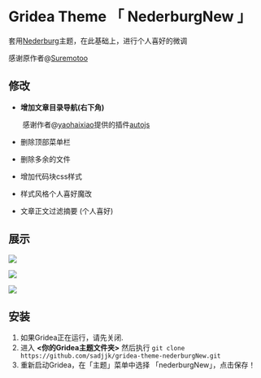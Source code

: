 #  Gridea Theme 「 NederburgNew 」

套用[Nederburg](https://github.com/Suremotoo/gridea-theme-nederburg)主题，在此基础上，进行个人喜好的微调

感谢原作者@[Suremotoo](https://github.com/Suremotoo)

## 修改

- **增加文章目录导航(右下角)**

  ​	感谢作者@[yaohaixiao](https://github.com/yaohaixiao)提供的插件[autojs](https://github.com/yaohaixiao/autocjs)

- 删除顶部菜单栏

- 删除多余的文件

- 增加代码块css样式

- 样式风格个人喜好魔改

- 文章正文过滤摘要 (个人喜好)

## 展示 ##

![](https://i.loli.net/2019/07/30/5d3f9d317036f84886.png)

![](https://i.loli.net/2019/07/30/5d3f9d6752e1396307.png)

![](https://i.loli.net/2019/07/30/5d3f9d9ed27ab61398.png)

## 安装
1. 如果Gridea正在运行，请先关闭.
2. 进入 **<你的Gridea主题文件夹>** 然后执行 ``` git clone https://github.com/sadjjk/gridea-theme-nederburgNew.git ```
3. 重新启动Gridea，在「主题」菜单中选择 「nederburgNew」，点击保存！

